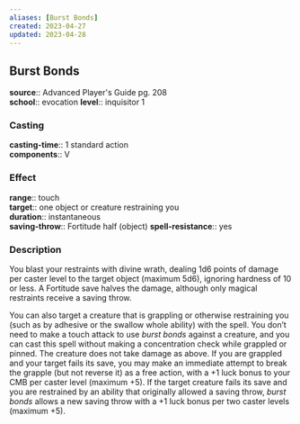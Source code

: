 ```yaml
---
aliases: [Burst Bonds]
created: 2023-04-27
updated: 2023-04-28
---
```


## Burst Bonds

**source**:: Advanced Player's Guide pg. 208  
**school**:: evocation
**level**:: inquisitor 1

### Casting

**casting-time**:: 1 standard action  
**components**:: V

### Effect

**range**:: touch  
**target**:: one object or creature restraining you  
**duration**:: instantaneous  
**saving-throw**:: Fortitude half (object)
**spell-resistance**:: yes

### Description

You blast your restraints with divine wrath, dealing 1d6 points of damage per caster level to the target object (maximum 5d6), ignoring hardness of 10 or less. A Fortitude save halves the damage, although only magical restraints receive a saving throw.  
  
You can also target a creature that is grappling or otherwise restraining you (such as by adhesive or the swallow whole ability) with the spell. You don’t need to make a touch attack to use *burst bonds* against a creature, and you can cast this spell without making a concentration check while grappled or pinned. The creature does not take damage as above. If you are grappled and your target fails its save, you may make an immediate attempt to break the grapple (but not reverse it) as a free action, with a +1 luck bonus to your CMB per caster level (maximum +5). If the target creature fails its save and you are restrained by an ability that originally allowed a saving throw, *burst bonds* allows a new saving throw with a +1 luck bonus per two caster levels (maximum +5).
